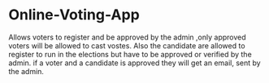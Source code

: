 # Online-Voting-App
Allows voters to register and be approved by the admin ,only approved voters will be allowed to cast vostes. Also the candidate are allowed to register to run in the elections but have to be approved or verified by the admin. if a voter and a candidate is approved they will get an email, sent by the admin.
